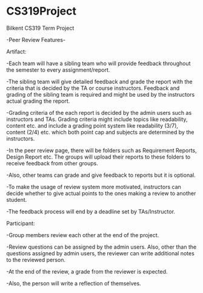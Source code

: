 # CS319Project
Bilkent CS319 Term Project

-Peer Review Features-

Artifact:


-Each team will have a sibling team who will provide feedback throughout the semester to every assignment/report.

-The sibling team will give detailed feedback and grade the report with the criteria that is decided by the TA or course instructors. Feedback and grading of the sibling team is required and might be used by the instructors actual grading the report.

-Grading criteria of the each report is decided by the admin users such as instructors and TAs. Grading criteria might include topics like readability, content etc. and include a grading point system like readability (3/7), content (2/4) etc. which both point cap and subjects are determined by the instructors.

-In the peer review page, there will be folders such as Requirement Reports, Design Report etc. The groups will upload their reports to these folders to receive feedback from other groups.

-Also, other teams can grade and give feedback to reports but it is optional.

-To make the usage of review system more motivated, instructors can decide whether to give actual points to the ones making a review to another student.

-The feedback process will end by a deadline set by TAs/Instructor.


Participant:


-Group members review each other at the end of the project.

-Review questions can be assigned by the admin users. Also, other than the questions assigned by admin users, the reviewer can write additional notes to the reviewed person. 

-At the end of the review, a grade from the reviewer is expected.

-Also, the person will write a reflection of themselves.
